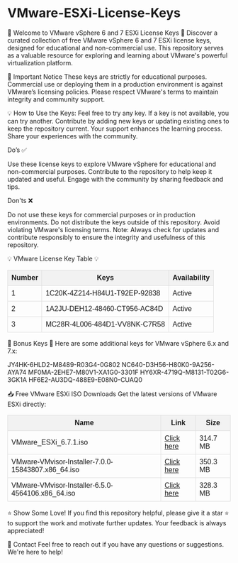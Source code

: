 # VMware-ESXi-License-Keys

🎉 Welcome to VMware vSphere 6 and 7 ESXi License Keys 🎉
Discover a curated collection of free VMware vSphere 6 and 7 ESXi license keys, designed for educational and non-commercial use. This repository serves as a valuable resource for exploring and learning about VMware's powerful virtualization platform.

📜 Important Notice
These keys are strictly for educational purposes. Commercial use or deploying them in a production environment is against VMware’s licensing policies. Please respect VMware's terms to maintain integrity and community support.

💡 How to Use the Keys:
Feel free to try any key. If a key is not available, you can try another.
Contribute by adding new keys or updating existing ones to keep the repository current. Your support enhances the learning process.
Share your experiences with the community.

Do’s ✅

Use these license keys to explore VMware vSphere for educational and non-commercial purposes.
Contribute to the repository to help keep it updated and useful.
Engage with the community by sharing feedback and tips.

Don'ts   ❌

Do not use these keys for commercial purposes or in production environments.
Do not distribute the keys outside of this repository.
Avoid violating VMware's licensing terms.
Note: Always check for updates and contribute responsibly to ensure the integrity and usefulness of this repository.



💡 VMware License Key Table 💡

<table style="border-collapse: collapse; width: 100%; font-family: Arial, sans-serif;">
  <thead>
    <tr>
      <th style="border: 1px solid #ddd; padding: 8px; background-color: #f2f2f2;">Number</th>
      <th style="border: 1px solid #ddd; padding: 8px; background-color: #f2f2f2;">Keys</th>
      <th style="border: 1px solid #ddd; padding: 8px; background-color: #f2f2f2;">Availability</th>
    </tr>
  </thead>
  <tbody>
    <tr>
      <td style="border: 1px solid #ddd; padding: 8px;">1</td>
      <td style="border: 1px solid #ddd; padding: 8px;">1C20K-4Z214-H84U1-T92EP-92838</td>
      <td style="border: 1px solid #ddd; padding: 8px;">Active</td>
    </tr>
    <tr>
      <td style="border: 1px solid #ddd; padding: 8px;">2</td>
      <td style="border: 1px solid #ddd; padding: 8px;">1A2JU-DEH12-48460-CT956-AC84D</td>
      <td style="border: 1px solid #ddd; padding: 8px;">Active</td>
    </tr>
    <tr>
      <td style="border: 1px solid #ddd; padding: 8px;">3</td>
      <td style="border: 1px solid #ddd; padding: 8px;">MC28R-4L006-484D1-VV8NK-C7R58</td>
      <td style="border: 1px solid #ddd; padding: 8px;">Active</td>
    </tr>
    <!-- Add additional rows as needed -->
  </tbody>
</table>



🎁 Bonus Keys 🎁
Here are some additional keys for VMware vSphere 6.x and 7.x:


JY4HK-6HLD2-M8489-R03G4-0G802
NC640-D3H56-H80K0-9A256-AYA74
MF0MA-2EHE7-M80V1-XA1G0-3301F
HY6XR-4719Q-M8131-T02G6-3GK1A
HF6E2-AU3DQ-488E9-E08N0-CUAQ0



📥 Free VMware ESXi ISO Downloads
Get the latest versions of VMware ESXi directly:


<table style="border-collapse: collapse; width: 100%; font-family: Arial, sans-serif;">
  <thead>
    <tr>
      <th style="border: 1px solid #ddd; padding: 8px; background-color: #f2f2f2;">Name</th>
      <th style="border: 1px solid #ddd; padding: 8px; background-color: #f2f2f2;">Link</th>
      <th style="border: 1px solid #ddd; padding: 8px; background-color: #f2f2f2;">Size</th>
    </tr>
  </thead>
  <tbody>
    <tr>
      <td style="border: 1px solid #ddd; padding: 8px;">VMware_ESXi_6.7.1.iso</td>
      <td style="border: 1px solid #ddd; padding: 8px;"><a href="#">Click here</a></td>
      <td style="border: 1px solid #ddd; padding: 8px;">314.7 MB</td>
    </tr>
    <tr>
      <td style="border: 1px solid #ddd; padding: 8px;">VMware-VMvisor-Installer-7.0.0-15843807.x86_64.iso</td>
      <td style="border: 1px solid #ddd; padding: 8px;"><a href="#">Click here</a></td>
      <td style="border: 1px solid #ddd; padding: 8px;">350.3 MB</td>
    </tr>
    <tr>
      <td style="border: 1px solid #ddd; padding: 8px;">VMware-VMvisor-Installer-6.5.0-4564106.x86_64.iso</td>
      <td style="border: 1px solid #ddd; padding: 8px;"><a href="#">Click here</a></td>
      <td style="border: 1px solid #ddd; padding: 8px;">328.3 MB</td>
    </tr>
  </tbody>
</table>


⭐ Show Some Love!
If you find this repository helpful, please give it a star ⭐ to support the work and motivate further updates. Your feedback is always appreciated!

📧 Contact
Feel free to reach out if you have any questions or suggestions. We're here to help!
